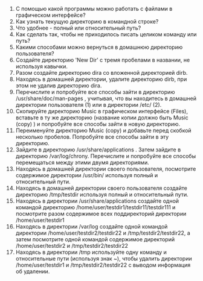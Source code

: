 1. С помощью какой программы можно работать с файлами в графическом интерфейсе?
2. Как узнать текущую директорию в командной строке?
3. Что удобнее - полный или относительный путь?
4. Как сделать так, чтобы не приходилось писать целиком команду или путь?
5. Какими способами можно вернуться в домашнюю директорию пользователя?
6. Создайте директорию 'New   Dir' с тремя пробелами в названии, не используя кавычки.
7. Разом создайте директорию dira со вложенной директорией dirb. 
8. Находясь в домашней директории, удалите директорию dirb, при этом не удалив директорию dira. 
9. Перечислите и попробуйте все способы зайти в директорию /usr/share/doc/man-pages , учитывая, что вы находитесь в домашней директории пользователя (1) или в директории /etc/ (2).
10. Скопируйте директорию Music в графическом интерфейсе (Files), вставьте в ту же директорию (название копии должно быть Music (copy) ) и попробуйте все способы зайти в новую директорию.
11. Переименуйте директорию Music (copy) и добавьте перед скобкой несколько пробелов. Попробуйте все способы зайти в эту директорию.
12. Зайдите в директорию /usr/share/applications . Затем зайдите в директорию /var/log/chrony. Перечислите и попробуйте все способы перемещаться между этими двумя директориями.
13. Находясь в домашней директории своего пользователя, посмотрите содержимое директории /usr/bin/ используя полный и относительный пути.
14. Находясь в домашней директории своего пользователя создайте директорию /tmp/testdir используя полный и относительный пути.
15. Находясь в директории /usr/share/applications создайте одной командой директорию /home/user/testdir1/testdir11/testdir111 и посмотрите разом содержимое всех поддиректорий директории /home/user/testdir1
16. Находясь в директории /var/log создайте одной командой директории /home/user/testdir2/testdir22 и /tmp/testdir2/testdir22, а затем посмотрите одной командой содержимое директорий /home/user/testdir2 и /tmp/testdir2/testdir22
17. Находясь в директории /tmp используйте одну команду и относительные пути (используя знак ~), чтобы удалить директории /home/user/testdir1 и /tmp/testdir2/testdir22 с выводом информация об удалении.
